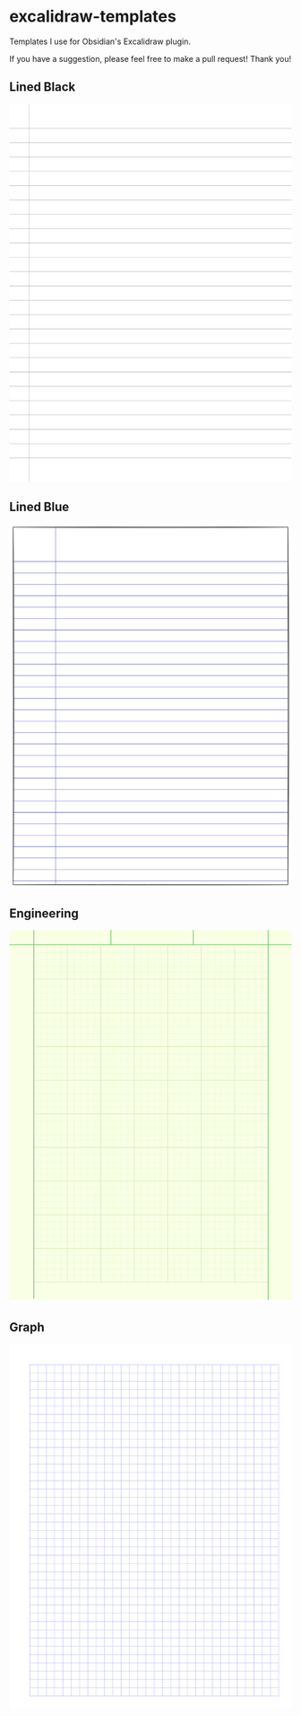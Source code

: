 # excalidraw-templates
Templates I use for Obsidian's Excalidraw plugin.

If you have a suggestion, please feel free to make a pull request! Thank you!

## Lined Black
![lined-black](<Excalidraw/Templates/Lined Black.svg>)
## Lined Blue
![lined-blue](<Excalidraw/Templates/Lined Blue.svg>)
## Engineering
![engineering](Excalidraw/Templates/Engineering.svg)
## Graph
![graph](Excalidraw/Templates/Graph.svg)
